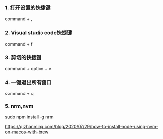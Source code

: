 ### 1. 打开设置的快捷键 

command + ,

### 2. Visual studio code快捷键

command + f

### 3. 剪切的快捷键

command + option + v

### 4. 一键退出所有窗口

command + q

### 5. nrm,nvm

sudo npm install -g nrm

https://qizhanming.com/blog/2020/07/29/how-to-install-node-using-nvm-on-macos-with-brew

